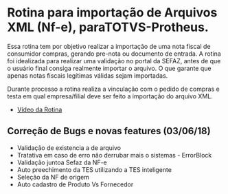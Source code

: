 # Rotina para importação de Arquivos XML (Nf-e), paraTOTVS-Protheus.
Essa rotina tem por objetivo realizar a importação de uma nota fiscal de consumidor compras, gerando pre-nota ou documento de entrada. A rotina foi idealizada para realizar uma validação no portal da SEFAZ, antes de que o usuário final consiga realmente importar o arquivo. O que garante que apenas notas fiscais legítimas válidas sejam importadas.

Durante processo a rotina realiza a vinculação com o pedido de compras e testa em qual empresa/filial deve ser feito a importação do arquivo XML.
* [Vídeo da Rotina](https://www.youtube.com/watch?v=eXXCPgPJH3Y&feature=youtu.be)

## Correção de Bugs e novas features (03/06/18)

* Validação de existencia a de arquivo
* Tratativa em caso de erro não derrubar mais o sistemas - ErrorBlock
* Validação juntoa Sefaz da NF-e
* Auto preechimento da TES utilizando a TES inteligente
*  Seleção da NF de origem
*  Auto cadastro de Produto Vs Fornecedor
